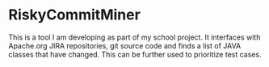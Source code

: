 # RiskyCommitMiner
This is a tool I am developing as part of my school project. It interfaces with Apache.org JIRA repositories, git source code and finds a list of JAVA classes that have changed. This can be further used to prioritize test cases.
